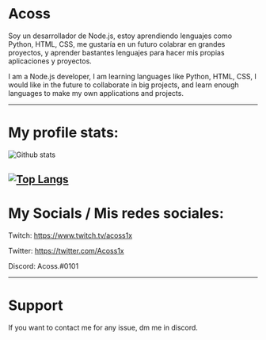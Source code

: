 # Acoss

Soy un desarrollador de Node.js, estoy aprendiendo lenguajes como Python, HTML, CSS, me gustaría en un futuro colabrar en grandes proyectos, y aprender bastantes lenguajes para hacer mis propias aplicaciones y proyectos.

I am a Node.js developer, I am learning languages like Python, HTML, CSS, I would like in the future to collaborate in big projects, and learn enough languages to make my own applications and projects.

-----------------------------------------------------------------------------------------------------------------------------------------------------------------------------------
# My profile stats:

![Github stats](https://github-readme-stats.vercel.app/api?username=Acoss1x&show_icons=true&theme=dark)

[![Top Langs](https://github-readme-stats.vercel.app/api/top-langs/?username=Acoss1x&theme=dark)](https://github.com/anuraghazra/github-readme-stats)
-----------------------------------------------------------------------------------------------------------------------------------------------------------------------------------
# My Socials / Mis redes sociales:

Twitch: https://www.twitch.tv/acoss1x

Twitter: https://twitter.com/Acoss1x

Discord: Acoss.#0101

-----------------------------------------------------------------------------------------------------------------------------------------------------------------------------------
# Support

If you want to contact me for any issue, dm me in discord.
